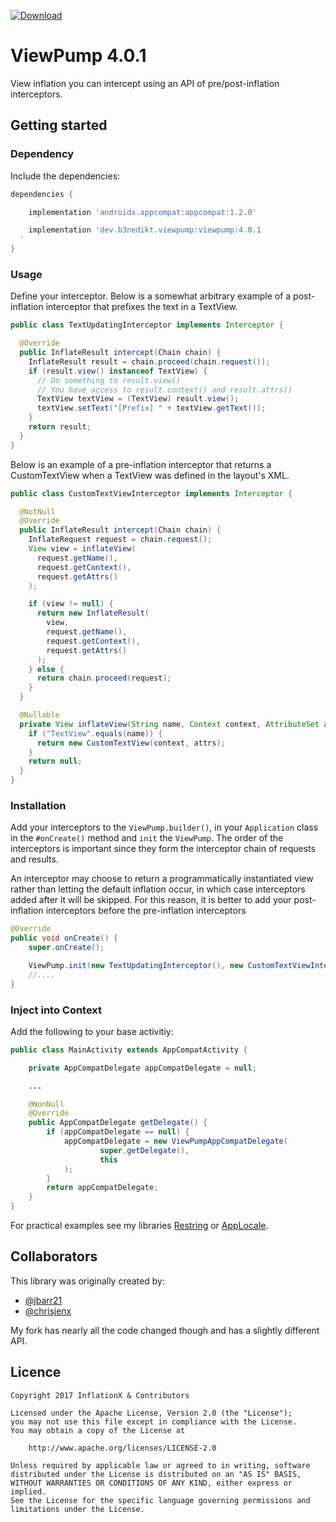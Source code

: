 [![Download](https://api.bintray.com/packages/b3nedikt/viewpump/viewpump/images/download.svg?version=4.0.1)](https://bintray.com/b3nedikt/viewpump/viewpump/4.0.1/link)

# ViewPump 4.0.1

View inflation you can intercept using an API of pre/post-inflation interceptors.

## Getting started

### Dependency

Include the dependencies:

```groovy
dependencies {

    implementation 'androidx.appcompat:appcompat:1.2.0'

    implementation 'dev.b3nedikt.viewpump:viewpump:4.0.1
  '
}
```

### Usage

Define your interceptor. Below is a somewhat arbitrary example of a post-inflation interceptor that prefixes the text in a TextView.

```java
public class TextUpdatingInterceptor implements Interceptor {

  @Override
  public InflateResult intercept(Chain chain) {
    InflateResult result = chain.proceed(chain.request());
    if (result.view() instanceof TextView) {
      // Do something to result.view()
      // You have access to result.context() and result.attrs()
      TextView textView = (TextView) result.view();
      textView.setText("[Prefix] " + textView.getText());
    }
    return result;
  }
}
```

Below is an example of a pre-inflation interceptor that returns a CustomTextView when a TextView was defined in the layout's XML.

```java
public class CustomTextViewInterceptor implements Interceptor {

  @NotNull
  @Override
  public InflateResult intercept(Chain chain) {
    InflateRequest request = chain.request();
    View view = inflateView(
      request.getName(),
      request.getContext(),
      request.getAttrs()
    );

    if (view != null) {
      return new InflateResult(
        view,
        request.getName(),
        request.getContext(),
        request.getAttrs()
      );
    } else {
      return chain.proceed(request);
    }
  }

  @Nullable
  private View inflateView(String name, Context context, AttributeSet attrs) {
    if ("TextView".equals(name)) {
      return new CustomTextView(context, attrs);
    }
    return null;
  }
}
```

### Installation

Add your interceptors to the `ViewPump.builder()`, in your `Application` class in the `#onCreate()` method and `init` the `ViewPump`. The order of the interceptors is important since they form the interceptor chain of requests and results.

An interceptor may choose to return a programmatically instantiated view rather than letting the default inflation occur, in which case interceptors added after it will be skipped. For this reason, it is better to add your post-inflation interceptors before the pre-inflation interceptors

```java
@Override
public void onCreate() {
    super.onCreate();

    ViewPump.init(new TextUpdatingInterceptor(), new CustomTextViewInterceptor());
    //....
}
```

### Inject into Context

Add the following to your base activitiy:

```java
public class MainActivity extends AppCompatActivity {

    private AppCompatDelegate appCompatDelegate = null;

    ...

    @NonNull
    @Override
    public AppCompatDelegate getDelegate() {
        if (appCompatDelegate == null) {
            appCompatDelegate = new ViewPumpAppCompatDelegate(
                    super.getDelegate(),
                    this
            );
        }
        return appCompatDelegate;
    }
}
```

For practical examples see my libraries [Restring](https://github.com/B3nedikt/restring) or [AppLocale](https://github.com/B3nedikt/AppLocale).

## Collaborators

This library was originally created by:

- [@jbarr21](https://github.com/jbarr21)
- [@chrisjenx](https://github.com/chrisjenx)

My fork has nearly all the code changed though and has a slightly different API.

## Licence

    Copyright 2017 InflationX & Contributors

    Licensed under the Apache License, Version 2.0 (the "License");
    you may not use this file except in compliance with the License.
    You may obtain a copy of the License at

        http://www.apache.org/licenses/LICENSE-2.0

    Unless required by applicable law or agreed to in writing, software
    distributed under the License is distributed on an "AS IS" BASIS,
    WITHOUT WARRANTIES OR CONDITIONS OF ANY KIND, either express or implied.
    See the License for the specific language governing permissions and
    limitations under the License.
